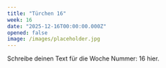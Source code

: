 ```yaml
---
title: "Türchen 16"
week: 16
date: "2025-12-16T00:00:00.000Z"
opened: false
image: /images/placeholder.jpg
---
```


Schreibe deinen Text für die Woche Nummer: 16 hier.
